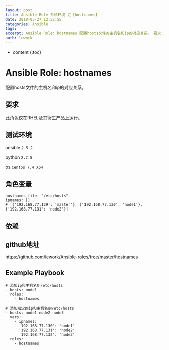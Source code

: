 ```yaml
---
layout: post
title: Ansible Role 系统环境 之【hostnames】
date: 2018-05-27 12:52:55
categories: Ansible
tags:
excerpt: Ansible Role: hostnames 配置hosts文件的主机名和ip的对应关系。 要求 此角色仅在RHEL及其衍生产品上运行。 测试...
auth: lework
---
```

* content
{:toc}

# Ansible Role: hostnames

配置hosts文件的主机名和ip的对应关系。

## 要求

此角色仅在RHEL及其衍生产品上运行。

## 测试环境

ansible `2.5.2`

python `2.7.5`

os `Centos 7.4 X64`

## 角色变量
    hostnames_file: "/etc/hosts"
	ipnames: []
	# [{'192.168.77.129': 'master'}, {'192.168.77.130': 'node1'}, {'192.168.77.131': 'node2'}]

## 依赖


## github地址
https://github.com/lework/Ansible-roles/tree/master/hostnames

## Example Playbook
	
	# 添加ip和主机名到/etc/hosts
    - hosts: node1
      roles:
        - hostnames

	# 添加指定的ip和主机名到/etc/hosts
    - hosts: node1 node2 node3
      vars:
        - ipnames:
		  '192.168.77.130': 'node1'
          '192.168.77.131': 'node2'
		  '192.168.77.132': 'node3'
      roles:
        - hostnames
